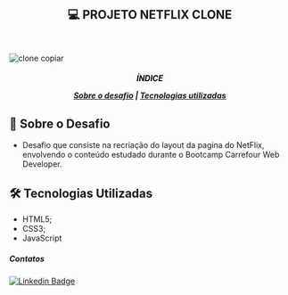 
<span align="center">
<h2> 💻 PROJETO NETFLIX CLONE</h2>
</span>
<br>

![clone copiar](https://user-images.githubusercontent.com/54918289/168491855-3929c7b2-fb8a-41bd-a312-712d5c8c7a8d.jpg)

<h5 align="center">
<p style="color:black">ÍNDICE</p>

[Sobre o desafio](#-Sobre-o-desafio) | [Tecnologias utilizadas](#-Tecnologias-Utilizadas)
 </h5>

## 🚀  Sobre o Desafio
- Desafio que consiste na recriação do layout da pagina do NetFlix, envolvendo o conteúdo estudado durante o Bootcamp Carrefour Web Developer.
  
 ## 🛠️ Tecnologias Utilizadas

- HTML5;
- CSS3;
- JavaScript


##### Contatos
[![Linkedin Badge](https://img.shields.io/badge/-LinkedIn-blue?style=flat-square&logo=Linkedin&logoColor=white&link=https://www.linkedin.com/in/navarrovini)](https://www.linkedin.com/in/navarrovini)
